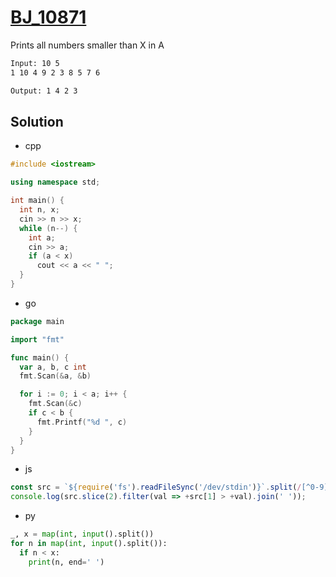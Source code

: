 # [BJ_10871](https://acmicpc.net/problem/10871)

Prints all numbers smaller than X in A

```txt
Input: 10 5
1 10 4 9 2 3 8 5 7 6

Output: 1 4 2 3
```

## Solution

* cpp

```cpp
#include <iostream>

using namespace std;

int main() {
  int n, x;
  cin >> n >> x;
  while (n--) {
    int a;
    cin >> a;
    if (a < x)
      cout << a << " ";
  }
}
```

* go

```go
package main

import "fmt"

func main() {
  var a, b, c int
  fmt.Scan(&a, &b)

  for i := 0; i < a; i++ {
    fmt.Scan(&c)
    if c < b {
      fmt.Printf("%d ", c)
    }
  }
}
```

* js

```js
const src = `${require('fs').readFileSync('/dev/stdin')}`.split(/[^0-9]+/);
console.log(src.slice(2).filter(val => +src[1] > +val).join(' '));
```

* py

```py
_, x = map(int, input().split())
for n in map(int, input().split()):
  if n < x:
    print(n, end=' ')
```
